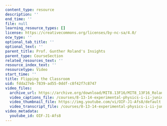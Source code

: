 ```yaml
---
content_type: resource
description: ''
end_time: ''
file: null
learning_resource_types: []
license: https://creativecommons.org/licenses/by-nc-sa/4.0/
ocw_type: ''
optional_tab_title: ''
optional_text: ''
parent_title: Prof. Gunther Roland's Insights
parent_type: CourseSection
related_resources_text: ''
resource_index_text: ''
resourcetype: Video
start_time: ''
title: Flipping the Classroom
uid: fdda27eb-7839-ad55-0ddf-c8f42f7c8747
video_files:
  archive_url: https://archive.org/download/MIT8.13F16/MIT8_13F16_Roland_Flipping_the_Classroom_300k.mp4
  video_captions_file: /courses/8-13-14-experimental-physics-i-ii-junior-lab-fall-2016-spring-2017/16f7e647798b5c5ea332afd7893f33d8_3032008.vtt
  video_thumbnail_file: https://img.youtube.com/vi/OIF-J1-Afs8/default.jpg
  video_transcript_file: /courses/8-13-14-experimental-physics-i-ii-junior-lab-fall-2016-spring-2017/619a5d6cb8d4ffa40007d2d3d94ec0b3_3032008.pdf
video_metadata:
  youtube_id: OIF-J1-Afs8
---
```

